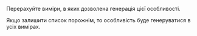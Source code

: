 Перерахуйте виміри, в яких дозволена генерація цієї особливості.

Якщо залишити список порожнім, то особливість буде генеруватися в усіх вимірах.